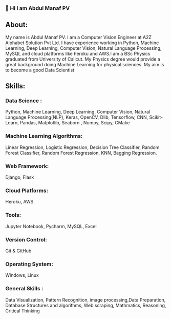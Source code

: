 ###  👋 Hi I am Abdul Manaf PV

## About:
My name is Abdul Manaf PV. I am a Computer Vision Engineer at A2Z Alphabet Solution Pvt Ltd. I have experience working in Python, Machine Learning, Deep Learning, Computer Vision, Natural Language Processing, MySQL and cloud platforms like heroku and AWS.I am a BSc Physics graduated from University of Calicut. My Physics degree would provide a great background doing Machine Learning for physical sciences. My aim is to become a good Data Scientist

## Skills:

###  Data Science : 
Python, Machine Learning, Deep Learning, Computer Vision, Natural Language Processing(NLP), Keras, OpenCV, Dlib, Tensorflow, CNN, Scikit-Learn, Pandas, Matplotlib, Seaborn , Numpy, Scipy, CMake

###  Machine Learning Algorithms:

Linear Regression, Logistic Regression, Decision Tree Classifier, Random Forest Classifier, Random Forest Regression, KNN, Bagging Regression.

###  Web Framework:
Django, Flask

###  Cloud Platforms:
 Heroku, AWS
 
 ###  Tools:
 Jupyter Notebook, Pycharm, MySQL, Excel
 
 ### Version Control:
 Git & GitHub

###  Operating System:
Windows, Linux

### General Skills :

Data Visualization, Pattern Recognition, image processing,Data Preparation, Database Structures
and algorithms, Web scraping, Mathmatics, Reasoning, Critical Thinking



<!--
**abdulmanafpv/abdulmanafpv** is a ✨ _special_ ✨ repository because its `README.md` (this file) appears on your GitHub profile.

Here are some ideas to get you started:

- 🔭 I’m currently working on ...
- 🌱 I’m currently learning ...
- 👯 I’m looking to collaborate on ...
- 🤔 I’m looking for help with ...
- 💬 Ask me about ...
- 📫 How to reach me: ...
- 😄 Pronouns: ...
- ⚡ Fun fact: ...
-->
